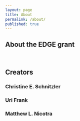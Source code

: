 ```yaml
---
layout: page
title: About
permalink: /about/
published: true
---
```


## About the EDGE grant  
&nbsp;  
## Creators  

### Christine E. Schnitzler

### Uri Frank

### Matthew L. Nicotra
